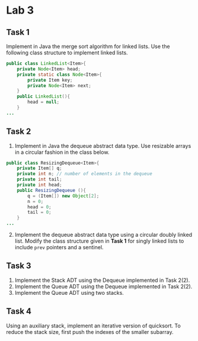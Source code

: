 # Lab 3

## Task 1
Implement in Java the merge sort algorithm for linked lists. Use the following class structure to implement linked lists.

```java
public class LinkedList<Item>{
    private Node<Item> head;
    private static class Node<Item>{
        private Item key;
        private Node<Item> next;
    }
    public LinkedList(){
        head = null;
    }
...
```

## Task 2
1. Implement in Java the dequeue abstract data type. Use resizable arrays in a circular fashion in the class below.

```java
public class ResizingDequeue<Item>{
    private Item[] q;
    private int n; // number of elements in the dequeue
    private int tail;
    private int head;
    public ResizingDequeue (){
        q = (Item[]) new Object[2];
        n = 0;
        head = 0;
        tail = 0;
    }
...
```

2. Implement the dequeue abstract data type using a circular doubly linked list. Modify the class structure given in **Task 1** for singly linked lists to include `prev` pointers and a sentinel.

## Task 3
1. Implement the Stack ADT using the Dequeue implemented in Task 2(2).
2. Implement the Queue ADT using the Dequeue implemented in Task 2(2).
3. Implement the Queue ADT using two stacks.

## Task 4
Using an auxiliary stack, implement an iterative version of quicksort. To reduce the stack size, first push the indexes of the smaller subarray.